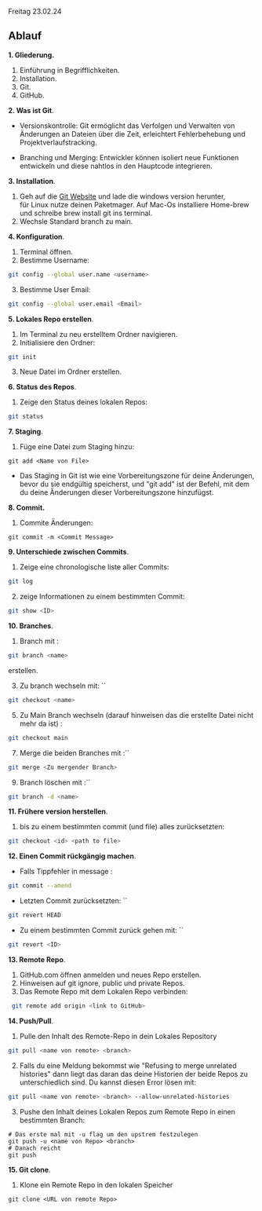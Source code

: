 Freitag 23.02.24

## Ablauf 

**1. Gliederung.**

1. Einführung in Begrifflichkeiten.    
2. Installation.    
3. Git.    
4. GitHub.

**2. Was ist Git**.

- Versionskontrolle: Git ermöglicht das Verfolgen und Verwalten von Änderungen an Dateien über die Zeit, erleichtert Fehlerbehebung und Projektverlaufstracking.  
  
- Branching und Merging: Entwickler können isoliert neue Funktionen entwickeln und diese nahtlos in den Hauptcode integrieren.

 **3. Installation**. 

1. Geh auf die [Git Website](http://www.git-scm.com/downloads) und lade die windows version herunter,  
    für Linux nutze deinen Paketmager. Auf Mac-Os installiere Home-brew und schreibe brew install git ins terminal.
2. Wechsle Standard branch zu main.

**4. Konfiguration**.   

1. Terminal öffnen.
2. Bestimme Username:
```sh
git config --global user.name <username>
```
3. Bestimme User Email:
```sh
git config --global user.email <Email>
```

**5. Lokales Repo erstellen**. 
  
1. Im Terminal zu neu erstelltem Ordner navigieren.
2. Initialisiere den Ordner:
```sh
git init  
```
3. Neue Datei im Ordner erstellen.

**6. Status des Repos**.
1. Zeige den Status deines lokalen Repos:
```sh
git status
```

**7. Staging**.
1. Füge eine Datei zum Staging hinzu:
```shell
git add <Name von File>
```
- Das Staging in Git ist wie eine Vorbereitungszone für deine Änderungen, bevor du sie endgültig speicherst, und "git add" ist der Befehl, mit dem du deine Änderungen dieser Vorbereitungszone hinzufügst.

**8. Commit.**
1. Commite Änderungen:
```shell
git commit -m <Commit Message>
```

**9. Unterschiede zwischen Commits**.
1. Zeige eine chronologische liste aller Commits:
```sh
git log    
```
2. zeige Informationen zu einem bestimmten Commit:
```sh
git show <ID>
```
   
**10. Branches**.

1. Branch mit :
```sh
git branch <name> 
```
erstellen.  
 
3. Zu branch wechseln mit: ``
```sh
git checkout <name>    
```

5. Zu Main Branch wechseln (darauf hinweisen das die erstellte Datei nicht mehr da ist) :
```sh
git checkout main
```

7. Merge die beiden Branches mit :``
```sh
git merge <Zu mergender Branch>    
```
9. Branch löschen mit :``
```sh
git branch -d <name>    
```

**11. Frühere version herstellen**.

1. bis zu einem bestimmten commit (und file) alles zurücksetzten:
```sh
git checkout <id> <path to file> 
```

**12. Einen Commit rückgängig machen**.

- Falls Tippfehler in message :
```sh
git commit --amend    
```
- Letzten Commit zurücksetzten: ``
```sh
git revert HEAD    
```
- Zu einem bestimmten Commit zurück gehen mit: ``
```sh
git revert <ID>  
```

**13. Remote Repo**.

1. GitHub.com öffnen anmelden und neues Repo erstellen.
2. Hinweisen auf git ignore, public und private Repos.
3. Das Remote Repo mit dem Lokalen Repo verbinden:
```sh
 git remote add origin <link to GitHub>    
```
  
**14. Push/Pull**.
1. Pulle den Inhalt des Remote-Repo in dein Lokales Repository 
```sh
git pull <name von remote> <branch>
```

2. Falls du eine Meldung bekommst wie "Refusing to merge unrelated histories" dann liegt das daran das deine Historien der beide Repos zu unterschiedlich sind. Du kannst diesen Error lösen mit:
```sh
git pull <name von remote> <branch> --allow-unrelated-histories
```

3. Pushe den Inhalt deines Lokalen Repos zum Remote Repo in einen bestimmten Branch:
```shell
# Das erste mal mit -u flag um den upstrem festzulegen
git push -u <name von Repo> <branch>
# Danach reicht 
git push 
```  

**15. Git clone**.
1. Klone ein Remote Repo in den lokalen Speicher
```shell
git clone <URL von remote Repo>

```


